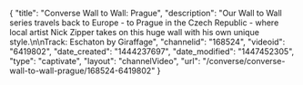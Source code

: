 {
    "title": "Converse Wall to Wall: Prague",
    "description": "Our Wall to Wall series travels back to Europe - to Prague in the Czech Republic - where local artist Nick Zipper takes on this huge wall with his own unique style.\n\nTrack: Eschaton by Giraffage",
    "channelid": "168524",
    "videoid": "6419802",
    "date_created": "1444237697",
    "date_modified": "1447452305",
    "type": "captivate",
    "layout": "channelVideo",
    "url": "\/converse\/converse-wall-to-wall-prague\/168524-6419802"
}